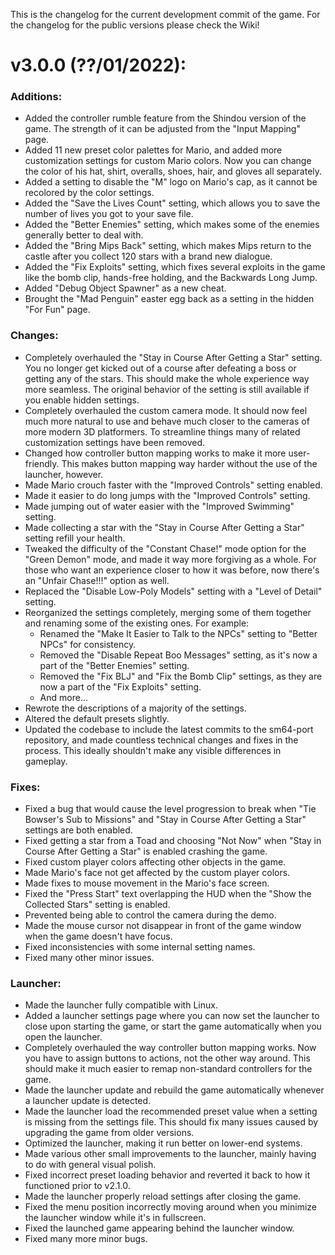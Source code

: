 This is the changelog for the current development commit of the game. For the changelog for the public versions please check the Wiki!

# v3.0.0 (??/01/2022):

### Additions:
- Added the controller rumble feature from the Shindou version of the game. The strength of it can be adjusted from the "Input Mapping" page.
- Added 11 new preset color palettes for Mario, and added more customization settings for custom Mario colors. Now you can change the color of his hat, shirt, overalls, shoes, hair, and gloves all separately.
- Added a setting to disable the "M" logo on Mario's cap, as it cannot be recolored by the color settings.
- Added the "Save the Lives Count" setting, which allows you to save the number of lives you got to your save file.
- Added the "Better Enemies" setting, which makes some of the enemies generally better to deal with.
- Added the "Bring Mips Back" setting, which makes Mips return to the castle after you collect 120 stars with a brand new dialogue.
- Added the "Fix Exploits" setting, which fixes several exploits in the game like the bomb clip, hands-free holding, and the Backwards Long Jump.
- Added "Debug Object Spawner" as a new cheat.
- Brought the "Mad Penguin" easter egg back as a setting in the hidden "For Fun" page.

### Changes:
- Completely overhauled the "Stay in Course After Getting a Star" setting. You no longer get kicked out of a course after defeating a boss or getting any of the stars. This should make the whole experience way more seamless. The original behavior of the setting is still available if you enable hidden settings.
- Completely overhauled the custom camera mode. It should now feel much more natural to use and behave much closer to the cameras of more modern 3D platformers. To streamline things many of related customization settings have been removed.
- Changed how controller button mapping works to make it more user-friendly. This makes button mapping way harder without the use of the launcher, however.
- Made Mario crouch faster with the "Improved Controls" setting enabled.
- Made it easier to do long jumps with the "Improved Controls" setting.
- Made jumping out of water easier with the "Improved Swimming" setting.
- Made collecting a star with the "Stay in Course After Getting a Star" setting refill your health.
- Tweaked the difficulty of the "Constant Chase!" mode option for the "Green Demon" mode, and made it way more forgiving as a whole. For those who want an experience closer to how it was before, now there's an "Unfair Chase!!!" option as well.
- Replaced the "Disable Low-Poly Models" setting with a "Level of Detail" setting.
- Reorganized the settings completely, merging some of them together and renaming some of the existing ones. For example:
  - Renamed the "Make It Easier to Talk to the NPCs" setting to "Better NPCs" for consistency.
  - Removed the "Disable Repeat Boo Messages" setting, as it's now a part of the "Better Enemies" setting.
  - Removed the "Fix BLJ" and "Fix the Bomb Clip" settings, as they are now a part of the "Fix Exploits" setting.
  - And more...
- Rewrote the descriptions of a majority of the settings.
- Altered the default presets slightly.
- Updated the codebase to include the latest commits to the sm64-port repository, and made countless technical changes and fixes in the process. This ideally shouldn't make any visible differences in gameplay.

### Fixes:
- Fixed a bug that would cause the level progression to break when "Tie Bowser's Sub to Missions" and "Stay in Course After Getting a Star" settings are both enabled.
- Fixed getting a star from a Toad and choosing "Not Now" when "Stay in Course After Getting a Star" is enabled crashing the game.
- Fixed custom player colors affecting other objects in the game.
- Made Mario's face not get affected by the custom player colors.
- Made fixes to mouse movement in the Mario's face screen.
- Fixed the "Press Start" text overlapping the HUD when the "Show the Collected Stars" setting is enabled.
- Prevented being able to control the camera during the demo.
- Made the mouse cursor not disappear in front of the game window when the game doesn't have focus.
- Fixed inconsistencies with some internal setting names.
- Fixed many other minor issues.

### Launcher:
- Made the launcher fully compatible with Linux.
- Added a launcher settings page where you can now set the launcher to close upon starting the game, or start the game automatically when you open the launcher.
- Completely overhauled the way controller button mapping works. Now you have to assign buttons to actions, not the other way around. This should make it much easier to remap non-standard controllers for the game.
- Made the launcher update and rebuild the game automatically whenever a launcher update is detected.
- Made the launcher load the recommended preset value when a setting is missing from the settings file. This should fix many issues caused by upgrading the game from older versions.
- Optimized the launcher, making it run better on lower-end systems.
- Made various other small improvements to the launcher, mainly having to do with general visual polish.
- Fixed incorrect preset loading behavior and reverted it back to how it functioned prior to v2.1.0.
- Made the launcher properly reload settings after closing the game.
- Fixed the menu position incorrectly moving around when you minimize the launcher window while it's in fullscreen.
- Fixed the launched game appearing behind the launcher window.
- Fixed many more minor bugs.